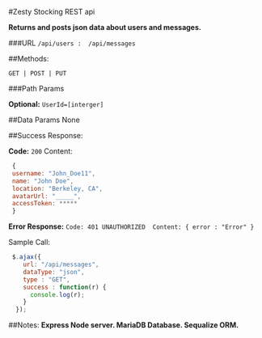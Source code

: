 #Zesty Stocking REST api 

**Returns and posts json data about users and messages.** 

###URL
`/api/users : 
/api/messages`

##Methods:

`GET | POST | PUT`

###Path Params

**Optional:**
`UserId=[interger]`

##Data Params
None

##Success Response:

**Code:** `200` 
Content: 
```javascript
 { 
 username: "John_Doe11",
 name: "John Doe",
 location: "Berkeley, CA",
 avatarUrl: "_____",
 accessToken: *****
 }
```

**Error Response:**
`Code: 401 UNAUTHORIZED 
Content: { error : "Error" }`

Sample Call:
```javascript
 $.ajax({
    url: "/api/messages",
    dataType: "json",
    type : "GET",
    success : function(r) {
      console.log(r);
    }
  });
```
##Notes:
**Express Node server. MariaDB Database. Sequalize ORM.** 
